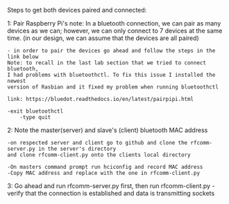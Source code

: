 Steps to get both devices paired and connected:

1: Pair Raspberry Pi's
	note: In a bluetooth connection, we can pair as many devices as we can; however, we 
	can only connect to 7 devices at the same time. (in our design, we can assume that
	the devices are all paired)

	- in order to pair the devices go ahead and follow the steps in the link below
	Note: to recall in the last lab section that we tried to connect bluetooth, 
	I had problems with bluetoothctl. To fix this issue I installed the newest 
	version of Rasbian and it fixed my problem when running bluetoothctl

	link: https://bluedot.readthedocs.io/en/latest/pairpipi.html
	
	-exit bluetoothctl
		-type quit

2: Note the master(server) and slave's (client) bluetooth MAC address

	-on respected server and client go to github and clone the rfcomm-server.py in the server's directory
	and clone rfcomm-client.py onto the clients local directory

	-On masters command prompt run hciconfig and record MAC address
	-Copy MAC address and replace with the one in rfcomm-client.py

3: Go ahead and run rfcomm-server.py first, then run rfcomm-client.py
	-verify that the connection is established and data is transmitting sockets 
